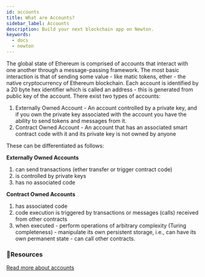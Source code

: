 ```yaml
---
id: accounts
title: What are Accounts?
sidebar_label: Accounts
description: Build your next blockchain app on Newton.
keywords:
  - docs
  - newton
---
```

The global state of Ethereum is comprised of accounts that interact with one another through a message-passing framework. The most basic interaction is that of sending some value - like matic tokens, ether - the native cryptocurrency of Ethereum blockchain.
Each account is identified by a 20 byte hex identifier which is called an address - this is generated from public key of the account.
There exist two types of accounts:

1. Externally Owned Account - An account controlled by a private key, and if you own the private key associated with the account you have the ability to send tokens and messages from it.
2. Contract Owned Account - An account that has an associated smart contract code with it and its private key is not owned by anyone

These can be differentiated as follows:

**Externally Owned Accounts**

1. can send transactions (ether transfer or trigger contract code)
2. is controlled by private keys
3. has no associated code

**Contract Owned Accounts**

1. has associated code
2. code execution is triggered by transactions or messages (calls) received from other contracts
3. when executed - perform operations of arbitrary complexity (Turing completeness) - manipulate its own persistent storage, i.e., can have its own permanent state - can call other contracts.

### **:scroll:Resources**

[Read more about accounts](https://github.com/ethereum/homestead-guide/blob/master/source/contracts-and-transactions/account-types-gas-and-transactions.rst#externally-owned-accounts-eoas)
